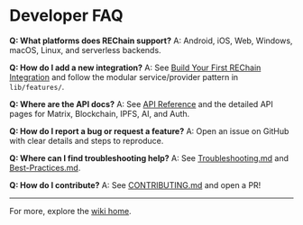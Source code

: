 # Developer FAQ

**Q: What platforms does REChain support?**
A: Android, iOS, Web, Windows, macOS, Linux, and serverless backends.

**Q: How do I add a new integration?**
A: See [Build Your First REChain Integration](First-App.md) and follow the modular service/provider pattern in `lib/features/`.

**Q: Where are the API docs?**
A: See [API Reference](API-Reference.md) and the detailed API pages for Matrix, Blockchain, IPFS, AI, and Auth.

**Q: How do I report a bug or request a feature?**
A: Open an issue on GitHub with clear details and steps to reproduce.

**Q: Where can I find troubleshooting help?**
A: See [Troubleshooting.md](Troubleshooting.md) and [Best-Practices.md](Best-Practices.md).

**Q: How do I contribute?**
A: See [CONTRIBUTING.md](../docs/CONTRIBUTING.md) and open a PR!

---

For more, explore the [wiki home](Home.md). 
